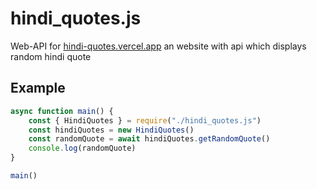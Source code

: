 # hindi_quotes.js
Web-API for [hindi-quotes.vercel.app](https://hindi-quotes.vercel.app) an website with api which displays random hindi quote

## Example
```JavaScript
async function main() {
	const { HindiQuotes } = require("./hindi_quotes.js")
	const hindiQuotes = new HindiQuotes()
	const randomQuote = await hindiQuotes.getRandomQuote()
	console.log(randomQuote)
}

main()
```

